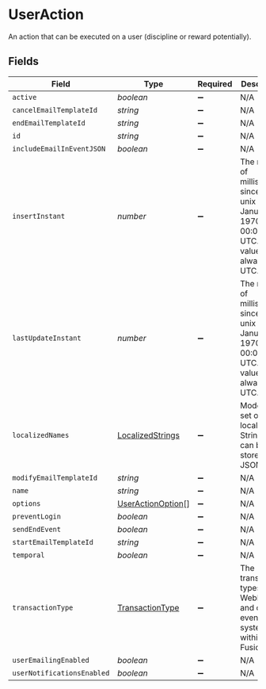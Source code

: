# UserAction

An action that can be executed on a user (discipline or reward potentially).


## Fields

| Field                                                                                                       | Type                                                                                                        | Required                                                                                                    | Description                                                                                                 | Example                                                                                                     |
| ----------------------------------------------------------------------------------------------------------- | ----------------------------------------------------------------------------------------------------------- | ----------------------------------------------------------------------------------------------------------- | ----------------------------------------------------------------------------------------------------------- | ----------------------------------------------------------------------------------------------------------- |
| `active`                                                                                                    | *boolean*                                                                                                   | :heavy_minus_sign:                                                                                          | N/A                                                                                                         |                                                                                                             |
| `cancelEmailTemplateId`                                                                                     | *string*                                                                                                    | :heavy_minus_sign:                                                                                          | N/A                                                                                                         |                                                                                                             |
| `endEmailTemplateId`                                                                                        | *string*                                                                                                    | :heavy_minus_sign:                                                                                          | N/A                                                                                                         |                                                                                                             |
| `id`                                                                                                        | *string*                                                                                                    | :heavy_minus_sign:                                                                                          | N/A                                                                                                         |                                                                                                             |
| `includeEmailInEventJSON`                                                                                   | *boolean*                                                                                                   | :heavy_minus_sign:                                                                                          | N/A                                                                                                         |                                                                                                             |
| `insertInstant`                                                                                             | *number*                                                                                                    | :heavy_minus_sign:                                                                                          | The number of milliseconds since the unix epoch: January 1, 1970 00:00:00 UTC. This value is always in UTC. | 1659380719000                                                                                               |
| `lastUpdateInstant`                                                                                         | *number*                                                                                                    | :heavy_minus_sign:                                                                                          | The number of milliseconds since the unix epoch: January 1, 1970 00:00:00 UTC. This value is always in UTC. | 1659380719000                                                                                               |
| `localizedNames`                                                                                            | [LocalizedStrings](../../models/shared/localizedstrings.md)                                                 | :heavy_minus_sign:                                                                                          | Models a set of localized Strings that can be stored as JSON.                                               |                                                                                                             |
| `modifyEmailTemplateId`                                                                                     | *string*                                                                                                    | :heavy_minus_sign:                                                                                          | N/A                                                                                                         |                                                                                                             |
| `name`                                                                                                      | *string*                                                                                                    | :heavy_minus_sign:                                                                                          | N/A                                                                                                         |                                                                                                             |
| `options`                                                                                                   | [UserActionOption](../../models/shared/useractionoption.md)[]                                               | :heavy_minus_sign:                                                                                          | N/A                                                                                                         |                                                                                                             |
| `preventLogin`                                                                                              | *boolean*                                                                                                   | :heavy_minus_sign:                                                                                          | N/A                                                                                                         |                                                                                                             |
| `sendEndEvent`                                                                                              | *boolean*                                                                                                   | :heavy_minus_sign:                                                                                          | N/A                                                                                                         |                                                                                                             |
| `startEmailTemplateId`                                                                                      | *string*                                                                                                    | :heavy_minus_sign:                                                                                          | N/A                                                                                                         |                                                                                                             |
| `temporal`                                                                                                  | *boolean*                                                                                                   | :heavy_minus_sign:                                                                                          | N/A                                                                                                         |                                                                                                             |
| `transactionType`                                                                                           | [TransactionType](../../models/shared/transactiontype.md)                                                   | :heavy_minus_sign:                                                                                          | The transaction types for Webhooks and other event systems within FusionAuth.                               |                                                                                                             |
| `userEmailingEnabled`                                                                                       | *boolean*                                                                                                   | :heavy_minus_sign:                                                                                          | N/A                                                                                                         |                                                                                                             |
| `userNotificationsEnabled`                                                                                  | *boolean*                                                                                                   | :heavy_minus_sign:                                                                                          | N/A                                                                                                         |                                                                                                             |